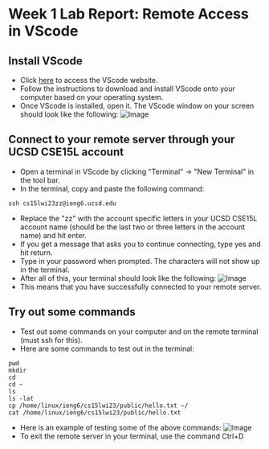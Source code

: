 # Week 1 Lab Report: Remote Access in VScode

## Install VScode
  - Click [here](https://code.visualstudio.com/) to access the VScode website.
  - Follow the instructions to download and install VScode onto your computer based on your operating system. 
  - Once VScode is installed, open it. The VScode window on your screen should look like the following: 
  ![Image](https://user-images.githubusercontent.com/122569733/212421120-f166bb45-027c-43ab-8d2c-0c244ffbd59b.png)
  
 ## Connect to your remote server through your UCSD CSE15L account
  - Open a terminal in VScode by clicking "Terminal" -> "New Terminal" in the tool bar.
  - In the terminal, copy and paste the following command: 
  ```
  ssh cs15lwi23zz@ieng6.ucsd.edu
  ```
  - Replace the "zz" with the account specific letters in your UCSD CSE15L account name (should be the last two 
      or three letters in the account name) and hit enter.
  - If you get a message that asks you to continue connecting, type yes and hit return.
  - Type in your password when prompted. The characters will not show up in the terminal. 
  - After all of this, your terminal should look like the following:
  ![Image](https://user-images.githubusercontent.com/122569733/212422206-9d8b6464-5d58-4d3e-a6c2-14975afdf68a.png)
  - This means that you have successfully connected to your remote server.

## Try out some commands
  - Test out some commands on your computer and on the remote terminal (must ssh for this). 
  - Here are some commands to test out in the terminal:
  ```
  pwd 
  mkdir
  cd
  cd ~
  ls
  ls -lat
  cp /home/linux/ieng6/cs15lwi23/public/hello.txt ~/ 
  cat /home/linux/ieng6/cs15lwi23/public/hello.txt
  ```
  - Here is an example of testing some of the above commands: 
  ![Image](https://user-images.githubusercontent.com/122569733/212422456-a48bdc8c-b269-40eb-b637-4e2f1dbe71ba.png)
  - To exit the remote server in your terminal, use the command Ctrl+D
